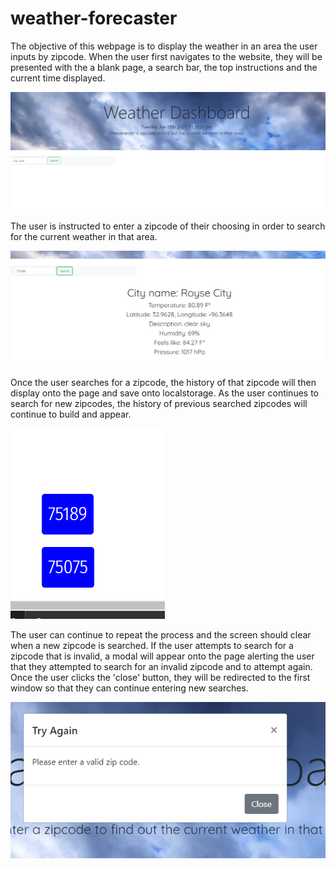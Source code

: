 # weather-forecaster

The objective of this webpage is to display the weather in an area the user inputs by zipcode.  When the user first navigates to the website, they will be presented with the a blank page, a search bar, the top instructions and the current time displayed.

![The first window the user will be presented with](https://raw.githubusercontent.com/pazjenni04/weather-forecaster/main/images/initial-image.PNG)

The user is instructed to enter a zipcode of their choosing in order to search for the current weather in that area.

![This image shows the resulted page when a user searches for a zipcode](https://raw.githubusercontent.com/pazjenni04/weather-forecaster/main/images/search-results.PNG)

Once the user searches for a zipcode, the history of that zipcode will then display onto the page and save onto localstorage.  As the user continues to search for new zipcodes, the history of previous searched zipcodes will continue to build and appear.

![This image shows the history of the searches that the user previously entered.](https://raw.githubusercontent.com/pazjenni04/weather-forecaster/main/images/zipcodes.PNG)

The user can continue to repeat the process and the screen should clear when a new zipcode is searched.  If the user attempts to search for a zipcode that is invalid, a modal will appear onto the page alerting the user that they attempted to search for an invalid zipcode and to attempt again.  Once the user clicks the 'close' button, they will be redirected to the first window so that they can continue entering new searches.

![This image shows the modal that prompts if the user attempts to search for an invalid zipcode](https://raw.githubusercontent.com/pazjenni04/weather-forecaster/main/images/try-again.PNG)
